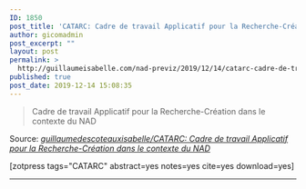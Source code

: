 ```yaml
---
ID: 1850
post_title: 'CATARC: Cadre de travail Applicatif pour la Recherche-Création dans le contexte du NAD'
author: gicomadmin
post_excerpt: ""
layout: post
permalink: >
  http://guillaumeisabelle.com/nad-previz/2019/12/14/catarc-cadre-de-travail-applicatif-recherche-creation-nad/
published: true
post_date: 2019-12-14 15:08:35
---
```

> Cadre de travail Applicatif pour la Recherche-Création dans le contexte du NAD

Source: *[guillaumedescoteauxisabelle/CATARC: Cadre de travail Applicatif pour la Recherche-Création dans le contexte du NAD][1]*

<!-- wp:shortcode --> [zotpress tags="CATARC" abstract=yes notes=yes cite=yes download=yes] 

<!-- /wp:shortcode -->

<!-- wp:separator -->

<hr class="wp-block-separator" />

<!-- /wp:separator -->

 [1]: https://github.com/guillaumedescoteauxisabelle/CATARC